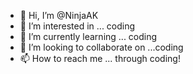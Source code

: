 - 👋 Hi, I’m @NinjaAK
- 👀 I’m interested in ... coding 
- 🌱 I’m currently learning ... coding 
- 💞️ I’m looking to collaborate on ...coding 
- 📫 How to reach me ... through coding!

<!---
NinjaAK/NinjaAK is a ✨ special ✨ repository because its `README.md` (this file) appears on your GitHub profile.
You can click the Preview link to take a look at your changes.
--->
